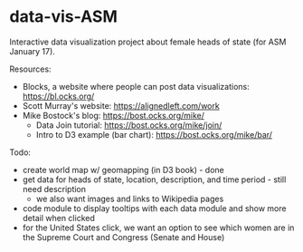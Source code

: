 # data-vis-ASM

Interactive data visualization project about female heads of state (for ASM January 17).

Resources:
- Blocks, a website where people can post data visualizations: https://bl.ocks.org/
- Scott Murray's website: https://alignedleft.com/work
- Mike Bostock's blog: https://bost.ocks.org/mike/
  - Data Join tutorial: https://bost.ocks.org/mike/join/
  - Intro to D3 example (bar chart): https://bost.ocks.org/mike/bar/

Todo:
- create world map w/ geomapping (in D3 book) - done
- get data for heads of state, location, description, and time period - still need description
  - we also want images and links to Wikipedia pages
- code module to display tooltips with each data module and show more detail when clicked
- for the United States click, we want an option to see which women are in the Supreme Court and Congress (Senate and House)
